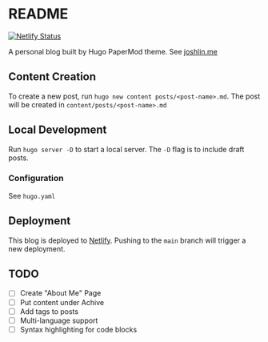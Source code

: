 # README

[![Netlify Status](https://api.netlify.com/api/v1/badges/7485f3ac-6458-4a66-89ac-abfb387a05e8/deploy-status)](https://app.netlify.com/sites/astonishing-starship-1395e9/deploys)

A personal blog built by Hugo PaperMod theme. See [joshlin.me](https://joshlin.me)

## Content Creation

To create a new post, run `hugo new content posts/<post-name>.md`. The post will be created in `content/posts/<post-name>.md`

## Local Development

Run `hugo server -D` to start a local server. The `-D` flag is to include draft posts.

### Configuration

See `hugo.yaml`

## Deployment

This blog is deployed to [Netlify](https://www.netlify.com/). Pushing to the `main` branch will trigger a new deployment.

## TODO

- [ ] Create "About Me" Page
- [ ] Put content under Achive
- [ ] Add tags to posts
- [ ] Multi-language support
- [ ] Syntax highlighting for code blocks